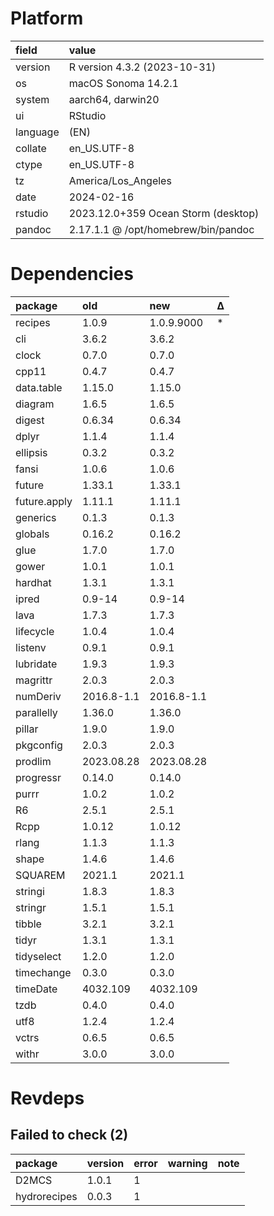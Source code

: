 # Platform

|field    |value                               |
|:--------|:-----------------------------------|
|version  |R version 4.3.2 (2023-10-31)        |
|os       |macOS Sonoma 14.2.1                 |
|system   |aarch64, darwin20                   |
|ui       |RStudio                             |
|language |(EN)                                |
|collate  |en_US.UTF-8                         |
|ctype    |en_US.UTF-8                         |
|tz       |America/Los_Angeles                 |
|date     |2024-02-16                          |
|rstudio  |2023.12.0+359 Ocean Storm (desktop) |
|pandoc   |2.17.1.1 @ /opt/homebrew/bin/pandoc |

# Dependencies

|package      |old        |new        |Δ  |
|:------------|:----------|:----------|:--|
|recipes      |1.0.9      |1.0.9.9000 |*  |
|cli          |3.6.2      |3.6.2      |   |
|clock        |0.7.0      |0.7.0      |   |
|cpp11        |0.4.7      |0.4.7      |   |
|data.table   |1.15.0     |1.15.0     |   |
|diagram      |1.6.5      |1.6.5      |   |
|digest       |0.6.34     |0.6.34     |   |
|dplyr        |1.1.4      |1.1.4      |   |
|ellipsis     |0.3.2      |0.3.2      |   |
|fansi        |1.0.6      |1.0.6      |   |
|future       |1.33.1     |1.33.1     |   |
|future.apply |1.11.1     |1.11.1     |   |
|generics     |0.1.3      |0.1.3      |   |
|globals      |0.16.2     |0.16.2     |   |
|glue         |1.7.0      |1.7.0      |   |
|gower        |1.0.1      |1.0.1      |   |
|hardhat      |1.3.1      |1.3.1      |   |
|ipred        |0.9-14     |0.9-14     |   |
|lava         |1.7.3      |1.7.3      |   |
|lifecycle    |1.0.4      |1.0.4      |   |
|listenv      |0.9.1      |0.9.1      |   |
|lubridate    |1.9.3      |1.9.3      |   |
|magrittr     |2.0.3      |2.0.3      |   |
|numDeriv     |2016.8-1.1 |2016.8-1.1 |   |
|parallelly   |1.36.0     |1.36.0     |   |
|pillar       |1.9.0      |1.9.0      |   |
|pkgconfig    |2.0.3      |2.0.3      |   |
|prodlim      |2023.08.28 |2023.08.28 |   |
|progressr    |0.14.0     |0.14.0     |   |
|purrr        |1.0.2      |1.0.2      |   |
|R6           |2.5.1      |2.5.1      |   |
|Rcpp         |1.0.12     |1.0.12     |   |
|rlang        |1.1.3      |1.1.3      |   |
|shape        |1.4.6      |1.4.6      |   |
|SQUAREM      |2021.1     |2021.1     |   |
|stringi      |1.8.3      |1.8.3      |   |
|stringr      |1.5.1      |1.5.1      |   |
|tibble       |3.2.1      |3.2.1      |   |
|tidyr        |1.3.1      |1.3.1      |   |
|tidyselect   |1.2.0      |1.2.0      |   |
|timechange   |0.3.0      |0.3.0      |   |
|timeDate     |4032.109   |4032.109   |   |
|tzdb         |0.4.0      |0.4.0      |   |
|utf8         |1.2.4      |1.2.4      |   |
|vctrs        |0.6.5      |0.6.5      |   |
|withr        |3.0.0      |3.0.0      |   |

# Revdeps

## Failed to check (2)

|package      |version |error |warning |note |
|:------------|:-------|:-----|:-------|:----|
|D2MCS        |1.0.1   |1     |        |     |
|hydrorecipes |0.0.3   |1     |        |     |

